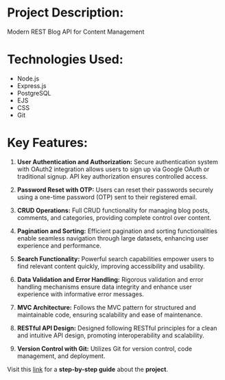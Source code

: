 # Project Description:
Modern REST Blog API for Content Management

# Technologies Used:

- Node.js
- Express.js
- PostgreSQL
- EJS
- CSS
- Git

# Key Features:

1. **User Authentication and Authorization:** Secure authentication system with OAuth2 integration allows users to sign up via Google OAuth or traditional signup. API key authorization ensures controlled access.
   
2. **Password Reset with OTP:** Users can reset their passwords securely using a one-time password (OTP) sent to their registered email.

3. **CRUD Operations:** Full CRUD functionality for managing blog posts, comments, and categories, providing complete control over content.

4. **Pagination and Sorting:** Efficient pagination and sorting functionalities enable seamless navigation through large datasets, enhancing user experience and performance.

5. **Search Functionality:** Powerful search capabilities empower users to find relevant content quickly, improving accessibility and usability.

6. **Data Validation and Error Handling:** Rigorous validation and error handling mechanisms ensure data integrity and enhance user experience with informative error messages.

7. **MVC Architecture:** Follows the MVC pattern for structured and maintainable code, ensuring scalability and ease of maintenance.

8. **RESTful API Design:** Designed following RESTful principles for a clean and intuitive API design, promoting interoperability and scalability.

9. **Version Control with Git:** Utilizes Git for version control, code management, and deployment.

Visit this [link](https://www.linkedin.com/posts/konda-narasimha-29a905250_nodejs-express-ejs-activity-7187158920145047552-PqQU?utm_source=share&utm_medium=member_desktop) for a **step-by-step guide** about the **project**.
